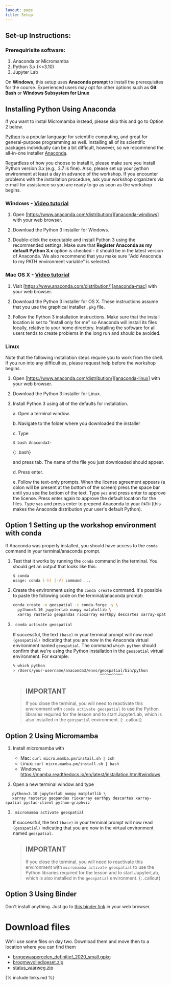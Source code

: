 ```yaml
---
layout: page
title: Setup
---
```

## Set-up Instructions:

### Prerequirisite software:
1. Anaconda or Micromamba
2. Python 3.x (<=3.10) 
3. Jupyter Lab

On **Windows**, this setup uses **Anaconda prompt** to install the prerequisites for the course. Experienced users may opt for other options such as **Git Bash** or **Windows Subsystem for Linux**

## Installing Python Using Anaconda

If you want to instal Micromamba instead, please skip this and go to Option 2 below.

[Python][python] is a popular language for scientific computing, and great for
general-purpose programming as well. Installing all of its scientific packages
individually can be a bit difficult, however, so we recommend the all-in-one
installer [Anaconda][anaconda].

Regardless of how you choose to install it, please make sure you install Python
version 3.x (e.g., 3.7 is fine). Also, please set up your python environment at
least a day in advance of the workshop.  If you encounter problems with the
installation procedure, ask your workshop organizers via e-mail for assistance so
you are ready to go as soon as the workshop begins.

### Windows - [Video tutorial][video-windows]

1. Open [https://www.anaconda.com/distribution/][anaconda-windows] with your web browser.

2. Download the Python 3 installer for Windows.

3. Double-click the executable and install Python 3 using the recommended settings. Make sure that **Register Anaconda
   as my default Python 3.x** option is checked - it should be in the latest version of Anaconda. We also recommend that you make sure "Add Anaconda to my PATH environment variable" is selected.

### Mac OS X - [Video tutorial][video-mac]

1. Visit [https://www.anaconda.com/distribution/][anaconda-mac] with your web browser.

2. Download the Python 3 installer for OS X. These instructions assume that you use the graphical installer `.pkg` file.

3. Follow the Python 3 installation instructions. Make sure that the install location is set to "Install only for me" so
   Anaconda will install its files locally, relative to your home directory. Installing the software for all users tends
   to create problems in the long run and should be avoided.


### Linux

Note that the following installation steps require you to work from the shell.
If you run into any difficulties, please request help before the workshop begins.

1.  Open [https://www.anaconda.com/distribution/][anaconda-linux] with your web browser.

2.  Download the Python 3 installer for Linux.

3.  Install Python 3 using all of the defaults for installation.

    a.  Open a terminal window.

    b.  Navigate to the folder where you downloaded the installer

    c.  Type

    ~~~
    $ bash Anaconda3-
    ~~~
    {: .bash}

    and press tab.  The name of the file you just downloaded should appear.

    d.  Press enter.

    e.  Follow the text-only prompts.  When the license agreement appears (a colon
        will be present at the bottom of the screen) press the space bar until you see the
        bottom of the text. Type `yes` and press enter to approve the license. Press
        enter again to approve the default location for the files. Type `yes` and
        press enter to prepend Anaconda to your `PATH` (this makes the Anaconda
        distribution your user's default Python).

## Option 1 Setting up the workshop environment with conda

If Anaconda was properly installed, you should have access to the `conda` command in your terminal/anaconda prompt.

1. Test that it works by running the `conda` command in the terminal. You should get an output that looks like this:

    ```bash
    $ conda
    usage: conda [-h] [-V] command ...

    ```

2. Create the environment using the `conda create` command. It's possible to paste the following
code on the terminal/anaconda prompt:

    ```bash
    conda create -n geospatial -c conda-forge -y \
      python=3.10 jupyterlab numpy matplotlib \
      xarray rasterio geopandas rioxarray earthpy descartes xarray-spatial pystac-client python-graphviz

    ```
    
3. ```bash
    conda activate geospatial
    ```

    If successful, the text `(base)` in your terminal prompt will now read `(geospatial)` indicating that you are now in
    the Anaconda virtual environment named `geospatial`. The command `which python` should confirm that we're using the
    Python installation in the `geospatial` virtual environment. For example:

    ```bash
    % which python
    > /Users/your-username/anaconda3/envs/geospatial/bin/python
                                          ^^^^^^^^^^
    ```
    
    > ## IMPORTANT
    > If you close the terminal, you will need to reactivate this environment with `conda activate geospatial` to use the Python libraries required for the lesson and to start JupyterLab, which is also installed in the `geospatial` environment.
    {: .callout}
    

## Option 2 Using Micromamba

1. Install micromamba with
    - Mac: `curl micro.mamba.pm/install.sh | zsh`
    - Linux: `curl micro.mamba.pm/install.sh | bash`
    - Windows: https://mamba.readthedocs.io/en/latest/installation.html#windows

2. Open a new terminal window and type
  ```micromamba create -n geospatial -c conda-forge -y \
     python=3.10 jupyterlab numpy matplotlib \
     xarray rasterio geopandas rioxarray earthpy descartes xarray-spatial pystac-client python-graphviz
   ```
3. ```bash
    micromamba activate geospatial
    ```

    If successful, the text `(base)` in your terminal prompt will now read `(geospatial)` indicating that you are now in
    the  virtual environment named `geospatial`.
    
    > ## IMPORTANT
    > If you close the terminal, you will need to reactivate this environment with `micromamba activate geospatial` to use the Python libraries required for the lesson and to start JupyterLab, which is also installed in the `geospatial` environment.
    {: .callout}
    

## Option 3 Using Binder

Don't install anything. Just go to [this binder link](https://mybinder.org/v2/gh/caltechlibrary/geospatial-python/HEAD?urlpath=lab) in your web browser.
  	
# Download files

We'll use some files on day two. Download them and move then to a location where you can find them

- [brpgewaspercelen_definitief_2020_small.gpkg](https://figshare.com/ndownloader/files/37729413)
- [brogmwvolledigeset.zip](https://figshare.com/ndownloader/files/37729416)
- [status_vaarweg.zip](https://figshare.com/ndownloader/files/37729419)


[anaconda]: https://www.anaconda.com/
[anaconda-mac]: https://www.anaconda.com/download/#macos
[anaconda-linux]: https://www.anaconda.com/download/#linux
[anaconda-windows]: https://www.anaconda.com/download/#windows
[gapminder]: https://en.wikipedia.org/wiki/Gapminder_Foundation
[jupyter]: http://jupyter.org/
[starting-jupyterlab]: https://swcarpentry.github.io/python-novice-gapminder/01-run-quit/#starting-jupyterlab
[python]: https://python.org
[video-mac]: https://www.youtube.com/watch?v=TcSAln46u9U
[video-windows]: https://www.youtube.com/watch?v=xxQ0mzZ8UvA

{% include links.md %}
